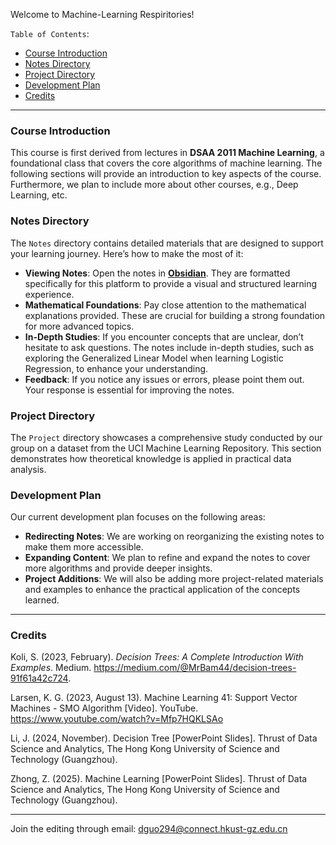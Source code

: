 Welcome to Machine-Learning Respiritories!

`Table of Contents`:
- [Course Introduction](#course-introduction)
- [Notes Directory](#notes-directory)
- [Project Directory](#project-directory)
- [Development Plan](#development-plan)
- [Credits](#Credits)

---

### Course Introduction
This course is first derived from lectures in **DSAA 2011 Machine Learning**, a foundational class that covers the core algorithms of machine learning. The following sections will provide an introduction to key aspects of the course. Furthermore, we plan to include more about other courses, e.g., Deep Learning, etc.

### Notes Directory
The `Notes` directory contains detailed materials that are designed to support your learning journey. Here’s how to make the most of it:
- **Viewing Notes**: Open the notes in [**Obsidian**](https://obsidian.md/). They are formatted specifically for this platform to provide a visual and structured learning experience.
- **Mathematical Foundations**: Pay close attention to the mathematical explanations provided. These are crucial for building a strong foundation for more advanced topics.
- **In-Depth Studies**: If you encounter concepts that are unclear, don’t hesitate to ask questions. The notes include in-depth studies, such as exploring the Generalized Linear Model when learning Logistic Regression, to enhance your understanding.
- **Feedback**: If you notice any issues or errors, please point them out. Your response is essential for improving the notes.

### Project Directory
The `Project` directory showcases a comprehensive study conducted by our group on a dataset from the UCI Machine Learning Repository. This section demonstrates how theoretical knowledge is applied in practical data analysis.

### Development Plan
Our current development plan focuses on the following areas:
- **Redirecting Notes**: We are working on reorganizing the existing notes to make them more accessible.
- **Expanding Content**: We plan to refine and expand the notes to cover more algorithms and provide deeper insights.
- **Project Additions**: We will also be adding more project-related materials and examples to enhance the practical application of the concepts learned.

---
### Credits
Koli, S. (2023, February). *Decision Trees: A Complete Introduction With Examples*. Medium. https://medium.com/@MrBam44/decision-trees-91f61a42c724.

Larsen, K. G. (2023, August 13). Machine Learning 41: Support Vector Machines - SMO Algorithm [Video]. YouTube. https://www.youtube.com/watch?v=Mfp7HQKLSAo

Li, J. (2024, November). Decision Tree [PowerPoint Slides]. Thrust of Data Science and Analytics, The Hong Kong University of Science and Technology (Guangzhou).

Zhong, Z. (2025). Machine Learning [PowerPoint Slides]. Thrust of Data Science and Analytics, The Hong Kong University of Science and Technology (Guangzhou).

---
Join the editing through email: dguo294@connect.hkust-gz.edu.cn
